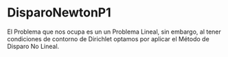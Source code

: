 # DisparoNewtonP1
El Problema que nos ocupa es un un Problema Lineal, sin embargo, al tener condiciones de contorno de Dirichlet optamos por aplicar el Método de Disparo No Lineal.
